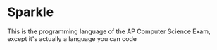 # Sparkle
This is the programming language of the AP Computer Science Exam, except it's actually a language you can code
